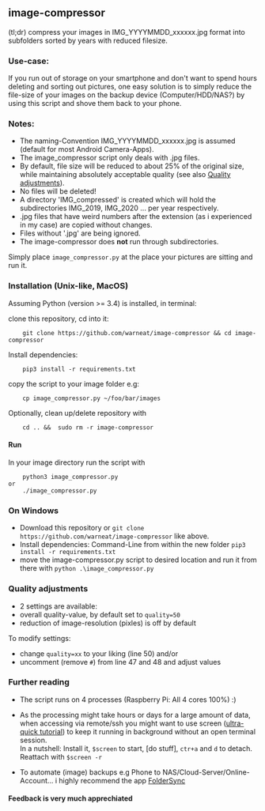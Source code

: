 ## image-compressor

(tl;dr) compress your images in IMG_YYYYMMDD_xxxxxx.jpg format into subfolders sorted by years with reduced filesize.<br />

### Use-case:
If you run out of storage on your smartphone and don't want to spend hours deleting and sorting out pictures, one easy solution is to simply reduce the file-size of your images on the backup device (Computer/HDD/NAS?) by using this script and shove them back to your phone.<br />

### Notes:
- The naming-Convention IMG_YYYYMMDD_xxxxxx.jpg is assumed (default for most Android Camera-Apps).
- The image_compressor script only deals with .jpg files.
- By default, file size will be reduced to about 25% of the original size, while maintaining absolutely acceptable quality (see also [Quality adjustments](https://github.com/warneat/image-compressor#quality-adjustments)).
- No files will be deleted!
- A directory 'IMG_compressed' is created which will hold the subdirectories IMG_2019, IMG_2020 ... per year respectively.
- .jpg files that have weird numbers after the extension (as i experienced in my case) are copied without changes.
- Files without '.jpg' are being ignored.
- The image-compressor does **not** run through subdirectories.

Simply place `image_compressor.py` at the place your pictures are sitting and run it. <br />

### Installation (Unix-like, MacOS)
Assuming Python (version >= 3.4) is installed, in terminal:

clone this repository, cd into it:

        git clone https://github.com/warneat/image-compressor && cd image-compressor

Install dependencies:

        pip3 install -r requirements.txt

copy the script to your image folder e.g: 
    
        cp image_compressor.py ~/foo/bar/images

Optionally, clean up/delete repository with

        cd .. &&  sudo rm -r image-compressor

#### Run

In your image directory run the script with 
    
        python3 image_compressor.py
    or
        ./image_compressor.py


### On Windows 

- Download this repository or `git clone https://github.com/warneat/image-compressor` like above.
- Install dependencies: Command-Line from within the new folder `pip3 install -r requirements.txt`
- move the image-compressor.py script to desired location and run it from there with `python .\image_compressor.py`


### Quality adjustments
-  2 settings are available:
  - overall quality-value, by default set to `quality=50` 
  - reduction of image-resolution (pixles) is off by default
  
  To modify settings:
  - change `quality=xx` to your liking (line 50) and/or
  - uncomment (remove `#`) from line 47 and 48 and adjust values
  
### Further reading
- The script runs on 4 processes (Raspberry Pi: All 4 cores 100%) :)

- As the processing might take hours or days for a large amount of data, when accessing via remote/ssh you might want to use screen ([ultra-quick tutorial](https://linuxize.com/post/how-to-use-linux-screen/)) to keep it running in background without an open terminal session.<br> 
In a nutshell: Install it, `$screen` to start, [do stuff], `ctr+a` and `d` to detach. Reattach with `$screen -r`

- To automate (image) backups e.g Phone to NAS/Cloud-Server/Online-Account... i highly recommend the app [FolderSync](https://play.google.com/store/apps/details?id=dk.tacit.android.foldersync.lite) 

#### Feedback is very much apprechiated
